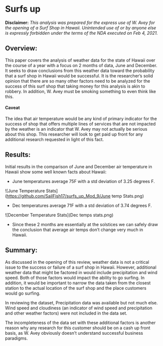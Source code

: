 # Surfs up

**Disclaimer:**
*This analysis was prepared for the express use of W. Avey for the opening of a Surf Shop in Hawaii.  Unintended use of or by anyone else is expressly forbidden under the terms of the NDA executed on Feb 4, 2021.*

## Overview:
This paper covers the analysis of weather data for the state of Hawaii over the course of a year with a focus on 2 months of data, June and December.     It seeks to draw conclusions from this weather data toward the probability that a surf shop in Hawaii would be successful.  It is the researcher’s solid opinion that there are so many other factors need to be analyzed for the success of this surf shop that taking money for this analysis is akin to robbery.  In addition, W. Avey must be smoking something to even think like this.

#### Caveat
The idea that air temperature would be any kind of primary indicator for the success of shop that offers multiple lines of services that are not impacted by the weather is an indicator that W. Avey may not actually be serious about this shop.  This researcher will look to get paid up front for any additional research requested in light of this fact.

## Results:
Initial results in the comparison of June and December air temperature in Hawaii show some well known facts about Hawaii:

- June temperatures average 75F with a std deviation of 3.25 degrees F.


![June Temperature Stats](https://github.com/SailFish17/surfs_up_Mod_9/June temp Stats.png)



- Dec temperatures average 71F with a std deviation of 3.74 degrees F.


![December Temperature Stats](Dec temps stats.png)

- Since these 2 months are essentially at the solstices we can safely draw the conclusion that  average air temps don’t change very much in Hawaii.

## Summary:
As discussed in the opening of this review, weather data is not a critical issue to the success or failure of a surf shop in Hawaii.  However, additional weather data that might be factored in would include precipitation and wind speed.   Both of those factors would impact the ability to go surfing.   In addition, it would be important to narrow the data taken from the closest station to the actual location of the surf shop and the place customers would go surfing.  

In reviewing the dataset, Precipitation data was available but not much else.   Wind speed and cloudiness (an indicator of wind speed and precipitation and other weather factors) were not included in the data set.   

The incompleteness of the data set with these additional factors is another reason why any research for this customer should be on a cash up front basis, as W. Avey obviously doesn’t understand successful business paradigms.

